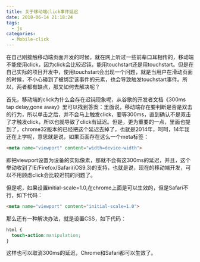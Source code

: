 ```yaml
---
title: 关于移动端click事件延迟
date: 2018-06-14 21:18:24
tags:
  - js
categories:
  - Mobile-click
---
```




在自己刚接触移动端页面开发的时候，就在网上听过一些前辈口耳相传的，移动端不能使用click，因为click会比较迟钝，能用touchstart还是用touchstart。但是在自己实际的项目开发中，使用touchstart会出现一个问题，就是当用户在滑动页面的时候，不小心碰到了被绑定该事件的元素，也会导致触发touchstart事件。所以，两者都有缺点，那又如何去解决呢？   

首先，移动端的click为什么会存在迟钝现象呢，从谷歌的开发者文档《300ms tap delay,gone away》里可以找到答案：里面说，移动端存在要判断是否是双击的行为，所以单击之后，并不会马上触发click，要等300ms，直到确认不是双击了才触发click，所以也就导致了click有延迟。但是，更为重要的一点，里面也提到了，chrome32版本的已经把这个延迟去掉了，也就是2014年，呵呵，14年我还在上学呢，意思就是说，如果页面存在这么一个meta标签：
```html
<meta name="viewport" content="width=device-width">
```
即把viewport设置为设备的实际像素，那就不会有这300ms的延迟，并且，这个举动收到了IE/Firefox/Safari(iOS9.3)的支持，也就是说，现在的移动端开发，可以不用顾虑click会比较迟钝的问题了。   

但是呢，如果设置initial-scale=1.0,在chrome上面是可以生效的，但是Safari不行，如下代码：
```html
<meta name="viewport" content="initial-scale=1.0">
```

那么还有一种解决办法，就是设置CSS，如下代码：
```css
html {
  touch-action:manipulation;
}
```

这样也可以取消300ms的延迟，Chrome和Safari都可以生效了。
